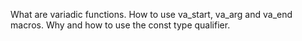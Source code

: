 What are variadic functions.
How to use va_start, va_arg and va_end macros.
Why and how to use the const type qualifier.